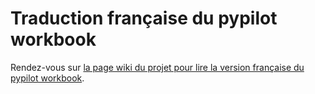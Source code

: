 # Traduction française du pypilot workbook

Rendez-vous sur [la page wiki du projet pour lire la version française du pypilot workbook](https://github.com/arthur-expeditions/pypilot-workbook-fr/wiki).

